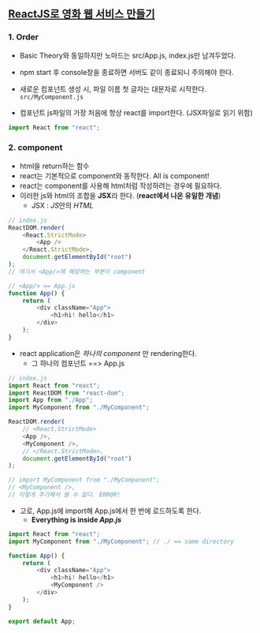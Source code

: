 ## [ReactJS로 영화 웹 서비스 만들기](https://nomadcoders.co/react-fundamentals/)

### 1. Order

-   Basic Theory와 동일하지만 노마드는 src/App.js, index.js만 남겨두었다.

-   npm start 후 console창을 종료하면 서버도 같이 종료되니 주의해야 한다.

-   새로운 컴포넌트 생성 시, 파일 이름 첫 글자는 대문자로 시작한다.
    `src/MyComponent.js`

-   컴포넌트 js파일의 가장 처음에 항상 react를 import한다. (JSX파일로 읽기 위함)

```javascript
import React from "react";
```

### 2. component

-   html을 return하는 함수
-   react는 기본적으로 component와 동작한다. All is component!
-   react는 component를 사용해 html처럼 작성하려는 경우에 필요하다.
-   이러한 js와 html의 조합을 **JSX**라 한다. (**react에서 나온 유일한 개념**)
    -   JSX : *JS*안의 _HTML_

```javascript
// index.js
ReactDOM.render(
    <React.StrictMode>
        <App />
    </React.StrictMode>,
    document.getElementById("root")
);
// 여기서 <App/>에 해당하는 부분이 component

// <App/> == App.js
function App() {
    return (
        <div className="App">
            <h1>hi! hello</h1>
        </div>
    );
}
```

-   react application은 _하나의 component_ 만 rendering한다.
    -   그 하나의 컴포넌트 ==> App.js

```javascript
// index.js
import React from "react";
import ReactDOM from "react-dom";
import App from "./App";
import MyComponent from "./MyComponent";

ReactDOM.render(
    // <React.StrictMode>
    <App />,
    <MyComponent />,
    // </React.StrictMode>,
    document.getElementById("root")
);

// import MyComponent from "./MyComponent";
// <MyComponent />,
// 이렇게 추가해서 쓸 수 없다. ERROR!
```

-   고로, App.js에 import해 App.js에서 한 번에 로드하도록 한다.
    -   **Everything is inside _App.js_**

```javascript
import React from "react";
import MyComponent from "./MyComponent"; // ./ == same directory

function App() {
    return (
        <div className="App">
            <h1>hi! hello</h1>
            <MyComponent />
        </div>
    );
}

export default App;
```

